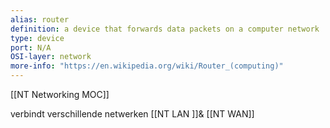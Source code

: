 ```yaml
---
alias: router
definition: a device that forwards data packets on a computer network
type: device
port: N/A
OSI-layer: network
more-info: "https://en.wikipedia.org/wiki/Router_(computing)"
---
```


[[NT Networking MOC]]

verbindt verschillende netwerken [[NT LAN ]]& [[NT WAN]]




